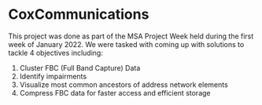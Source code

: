 # CoxCommunications

This project was done as part of the MSA Project Week held during the first week of January 2022. We were tasked with coming up with solutions to tackle 4 objectives including:
1. Cluster FBC (Full Band Capture) Data
2. Identify impairments
3. Visualize most common ancestors of address network elements
4. Compress FBC data for faster access and efficient storage
